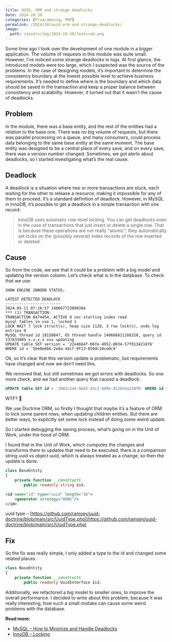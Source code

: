 ```yaml
---
title: UUID, ORM and strange deadlocks
date: 2024-10-30
categories: [Programming, PHP]
permalink: /2024/10/uuid-orm-and-strange-deadlocks/
image:
  path: /assets/img/2024-10-30/featured.png
---
```

Some time ago I took over the development of one module in a bigger application. The volume of requests in this module was quite small. However, I’ve noticed some strange deadlocks in logs. At first glance, the introduced models were too large, which I suspected was the source of the problems. In the case of designing models, it’s important to determine the consistency boundary at the lowest possible level to achieve business requirements. It’s needed to define where is the boundary and which data should be saved in the transaction and keep a proper balance between consistency and scalability. However, it turned out that it wasn’t the cause of deadlocks.

## Problem
In the module, there was a base entity, and the rest of the entities had a relation to the base one. There was no big volume of requests, but there was parallel processing on a queue, and many consumers, could process data belonging to the same base entity at the same moment. The base entity was designed to be a central place of every save, and on every save, there was a version number changed. Sometimes, we got alerts about deadlocks, so I started investigating what’s the real cause.

## Deadlock
A deadlock is a situation where two or more transactions are stuck, each waiting for the other to release a resource, making it impossible for any of them to proceed. It’s a standard definition of deadlock. However, in MySQL in InnoDB, it’s possible to get a deadlock in a simple transaction with one record:

> InnoDB uses automatic row-level locking. You can get deadlocks even in the case of transactions that just insert or delete a single row. That is because these operations are not really “atomic”; they automatically set locks on the (possibly several) index records of the row inserted or deleted.

## Cause
So from the code, we see that it could be a problem with a big model and updating the version column. Let’s check what is in the database. To check that we use:
  
```
SHOW ENGINE INNODB STATUS;
```

```
LATEST DETECTED DEADLOCK
------------------------
2024-05-11 07:16:57 140667723896384
*** (1) TRANSACTION:
TRANSACTION 8474454, ACTIVE 0 sec starting index read
mysql tables in use 1, locked 1
LOCK WAIT 7 lock struct(s), heap size 1128, 3 row lock(s), undo log entries 9
MySQL thread id 18158847, OS thread handle 140666811168320, query id 237833085 x.x.x.x xxx updating
UPDATE table SET version = '22e4664f-06fe-4952-8034-57f013421876' WHERE id = '5be8e6b6-2e8a-4dcf-9f13-859dc10ce0c9'
```

Ok, so it’s clear that this version update is problematic, but requirements have changed and now we don’t need this.

We removed that, but still sometimes we got errors with deadlocks. So one more check, and we had another query that caused a deadlock:

```sql
UPDATE table SET id = '2082c2e5-9eb5-43c1-809e-82265da220f0' WHERE id = '2082c2e5-9eb5-43c1-809e-82265da220f0'
```

WTF? 🤯

We use Doctrine ORM, so firstly I thought that maybe it’s a feature of ORM to lock some parent rows, when updating children entities. But there are better ways, to explicitly set some lock instead of doing some weird update.

So I started debugging the saving process, what’s going on in the Unit of Work, under the hood of ORM.

I found that in the Unit of Work, which computes the changes and transforms them to updates that need to be executed,  there is a comparison string uuid vs object uuid, which is always treated as a change, so then the update is done.

```php
class BaseEntity
{
    private function __construct(
        public readonly string $id,
```

```xml
<id name="id" type="uuid" length="36">
    <generator strategy="NONE"/>
</id>
```

uuid type – [https://github.com/ramsey/uuid-doctrine/blob/main/src/UuidType.php](https://github.com/ramsey/uuid-doctrine/blob/main/src/UuidType.php)

## Fix
So the fix was really simple, I only added a type to the id and changed some related places.

```php
class BaseEntity
{
    private function __construct(
        public readonly UuidInterface $id,
```

Additionally, we refactored a big model to smaller ones, to improve the overall performance. I decided to write about this problem, because it was really interesting, how such a small mistake can cause some weird problems with the database.

**Read more:** 
- [MySQL – How to Minimize and Handle Deadlocks](https://dev.mysql.com/doc/refman/8.4/en/innodb-deadlocks-handling.html)
- [InnoDB – Locking](https://dev.mysql.com/doc/refman/8.0/en/innodb-locking.html)

